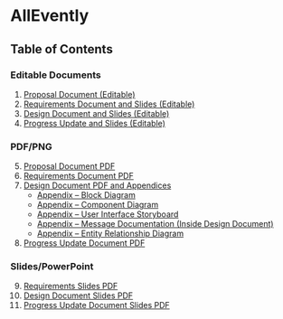# AllEvently
## Table of Contents

### Editable Documents
1. [Proposal Document (Editable)](Documents/ProposalLink.md)
2. [Requirements Document and Slides (Editable)](Documents/RequirementsLink.md)
3. [Design Document and Slides (Editable)](Documents/DesignLink.md)
4. [Progress Update and Slides (Editable)](Documents/UpdateLink.md) 

### PDF/PNG
5. [Proposal Document PDF](./Documents/Proposal%20Document%20(AllEvently).pdf)
6. [Requirements Document PDF](./Documents/Requirements%20Document%20(AllEvently).pdf)
7. [Design Document PDF and Appendices](./Documents/Design%20Document%20(AllEvently).pdf)
    - [Appendix – Block Diagram](Documents/Block%20Diagram.png)
    - [Appendix – Component Diagram](Documents/AllEventlyClassDiagram.pdf)
    - [Appendix – User Interface Storyboard](Documents/AllEventlyUIStoryboard.drawio.png)
    - [Appendix – Message Documentation (Inside Design Document)](./Documents/Design%20Document%20(AllEvently).pdf)
    - [Appendix – Entity Relationship Diagram](Documents/Database/AllEventlyERD.pdf)
8. [Progress Update Document PDF](./Documents/Progress%20Update%20Document%20(AllEvently).pdf)
### Slides/PowerPoint
9. [Requirements Slides PDF](./Documents/Requirements%20Slides%20(AllEvently).pdf)
10. [Design Document Slides PDF](./Documents/AllEvently%20Design%20(Slides).pdf)
11. [Progress Update Document Slides PDF](./Documents/AllEvently%20Progress%20Update%20(Slides).pdf)
